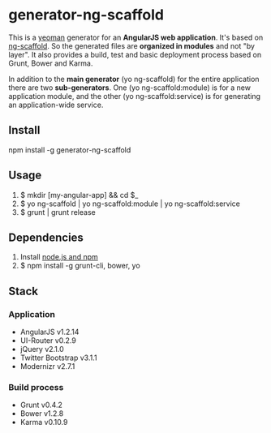 # generator-ng-scaffold

This is a [yeoman](http://yeoman.io) generator for an **AngularJS web application**. It's based on [ng-scaffold](http://github.com/nosch/ng-scaffold). So the generated files are **organized in modules** and not "by layer". It also provides a build, test and basic deployment process based on Grunt, Bower and Karma.

In addition to the **main generator** (yo ng-scaffold) for the entire application there are two **sub-generators**. One (yo ng-scaffold:module) is for a new application module, and the other (yo ng-scaffold:service) is for generating an application-wide service.

## Install

npm install -g generator-ng-scaffold

## Usage

1. $ mkdir [my-angular-app] && cd $_
2. $ yo ng-scaffold | yo ng-scaffold:module | yo ng-scaffold:service
3. $ grunt | grunt release

## Dependencies

1. Install [node.js and npm](http://nodejs.org/download/ "Download node.js")
2. $ npm install -g grunt-cli, bower, yo

## Stack
### Application

- AngularJS v1.2.14
- UI-Router v0.2.9
- jQuery v2.1.0
- Twitter Bootstrap v3.1.1
- Modernizr v2.7.1

### Build process

- Grunt v0.4.2
- Bower v1.2.8
- Karma v0.10.9
